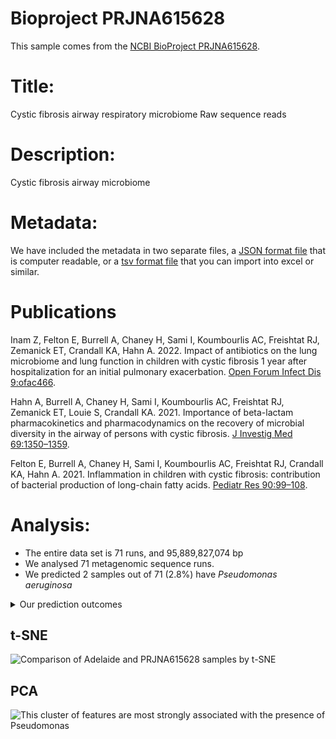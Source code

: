 # Bioproject PRJNA615628

This sample comes from the [NCBI BioProject PRJNA615628](https://www.ncbi.nlm.nih.gov/bioproject/?term=PRJNA615628).

# Title:

Cystic fibrosis airway respiratory microbiome Raw sequence reads


# Description:


Cystic fibrosis airway microbiome

# Metadata:
We have included the metadata in two separate files, a [JSON format file](PRJNA615628.metadata.json.gz) that is computer readable, or a [tsv format file](PRJNA615628.metadata.tsv.gz) that you can import into excel or similar.

# Publications


Inam Z, Felton E, Burrell A, Chaney H, Sami I, Koumbourlis AC, Freishtat RJ, Zemanick ET, Crandall KA, Hahn A. 2022. Impact of antibiotics on the lung microbiome and lung function in children with cystic fibrosis 1 year after hospitalization for an initial pulmonary exacerbation. [Open Forum Infect Dis 9:ofac466](https://doi.org/10.1093/ofid/ofac466).
  


Hahn A, Burrell A, Chaney H, Sami I, Koumbourlis AC, Freishtat RJ, Zemanick ET, Louie S, Crandall KA. 2021. Importance of beta-lactam pharmacokinetics and pharmacodynamics on the recovery of microbial diversity in the airway of persons with cystic fibrosis. [J Investig Med 69:1350–1359](https://doi.org/10.1136/jim-2021-001824).
  

Felton E, Burrell A, Chaney H, Sami I, Koumbourlis AC, Freishtat RJ, Crandall KA, Hahn A. 2021. Inflammation in children with cystic fibrosis: contribution of bacterial production of long-chain fatty acids. [Pediatr Res 90:99–108](https://doi.org/10.1038/s41390-021-01419-4).
  
# Analysis:

- The entire data set is 71 runs, and 95,889,827,074 bp
- We analysed 71 metagenomic sequence runs.
- We predicted 2 samples out of 71 (2.8%) have _Pseudomonas aeruginosa_

<details>
<summary>
Our prediction outcomes
</summary>

## Prediction outcomes

Sample | Pseudomonas Prediction | Confidence | Certainty
 --- | --- | --- | ---
SRR11440759 | Negative | 0.72 | Medium
SRR11440760 | Negative | 0.83 | High
SRR11440761 | Negative | 0.73 | Medium
SRR11440762 | Negative | 0.75 | Medium
SRR11440763 | Negative | 0.85 | High
SRR11440764 | Negative | 0.78 | Medium
SRR11440765 | Negative | 0.83 | High
SRR11440766 | Negative | 0.87 | High
SRR11440767 | Negative | 0.85 | High
SRR11440768 | Negative | 0.87 | High
SRR11440769 | Negative | 0.85 | High
SRR11440770 | Negative | 0.85 | High
SRR11440771 | Negative | 0.80 | High
SRR11440772 | Negative | 0.84 | High
SRR11440773 | Negative | 0.73 | Medium
SRR11440774 | Negative | 0.86 | High
SRR11440775 | Negative | 0.86 | High
SRR11440776 | Negative | 0.72 | Medium
SRR11440777 | Negative | 0.83 | High
SRR11440778 | Negative | 0.83 | High
SRR11440779 | Negative | 0.83 | High
SRR11440780 | Positive | 0.73 | Medium
SRR11440781 | Negative | 0.70 | Medium
SRR11440782 | Negative | 0.83 | High
SRR11440783 | Negative | 0.79 | Medium
SRR11440784 | Negative | 0.67 | Medium
SRR11440785 | Negative | 0.66 | Medium
SRR11440786 | Negative | 0.83 | High
SRR11440787 | Negative | 0.82 | High
SRR11440788 | Negative | 0.80 | Medium
SRR11440789 | Negative | 0.81 | High
SRR11440790 | Negative | 0.57 | Low
SRR11440791 | Negative | 0.83 | High
SRR11440792 | Negative | 0.65 | Medium
SRR11440793 | Negative | 0.61 | Medium
SRR11440794 | Negative | 0.86 | High
SRR11440795 | Negative | 0.78 | Medium
SRR11440796 | Negative | 0.77 | Medium
SRR11440797 | Negative | 0.82 | High
SRR11440798 | Negative | 0.81 | High
SRR11440799 | Negative | 0.75 | Medium
SRR11440800 | Negative | 0.77 | Medium
SRR11440801 | Positive | 0.54 | Low
SRR11440802 | Negative | 0.80 | Medium
SRR11440803 | Negative | 0.72 | Medium
SRR11440804 | Negative | 0.86 | High
SRR11440805 | Negative | 0.82 | High
SRR11440806 | Negative | 0.61 | Medium
SRR11440807 | Negative | 0.57 | Low
SRR11440808 | Negative | 0.88 | High
SRR11440809 | Negative | 0.75 | Medium
SRR11440810 | Negative | 0.79 | Medium
SRR11440811 | Negative | 0.86 | High
SRR11440812 | Negative | 0.68 | Medium
SRR11440813 | Negative | 0.79 | Medium
SRR11440814 | Negative | 0.82 | High
SRR11440815 | Negative | 0.69 | Medium
SRR11440816 | Negative | 0.82 | High
SRR11440817 | Negative | 0.82 | High
SRR11440818 | Negative | 0.81 | High
SRR11440819 | Negative | 0.80 | High
SRR11440820 | Negative | 0.74 | Medium
SRR11440821 | Negative | 0.79 | Medium
SRR11440822 | Negative | 0.75 | Medium
SRR11440823 | Negative | 0.84 | High
SRR11440824 | Negative | 0.74 | Medium
SRR11440825 | Negative | 0.83 | High
SRR11440826 | Negative | 0.75 | Medium
SRR11440827 | Negative | 0.81 | High
SRR11440828 | Negative | 0.82 | High
SRR11440829 | Negative | 0.78 | Medium

</details>

## t-SNE
![Comparison of Adelaide and PRJNA615628 samples by t-SNE](img/PRJNA615628_Pseudomonas_tSNE.png 'Fig. t-SNE of all the analysed sequence data coloured by whether Pseudomonas is predicted')


## PCA
![This cluster of features are most strongly associated with the presence of Pseudomonas](img/PRJNA615628_Pseudomonas_PCA.png 'Fig. PCA of the cluster of features most strongly associated with Pseudomonas colonization in PRJNA615628')


